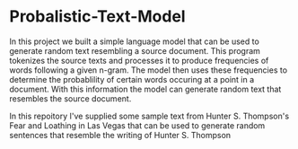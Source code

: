 # Probalistic-Text-Model

In this project we built a simple language model that can be used to generate random text resembling a source document. This program tokenizes the source texts and processes it to produce frequencies of words following a given n-gram. The model then uses these frequencies to determine the probablility of certain words occuring at a point in a document. With this information the model can generate random text that resembles the source document. 


In this repoitory I've supplied some sample text from Hunter S. Thompson's Fear and Loathing in Las Vegas that can be used to generate random sentences that resemble the writing of Hunter S. Thompson
